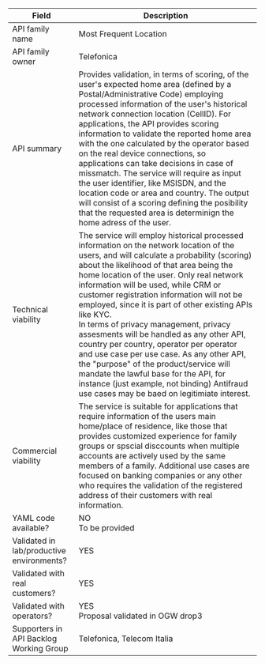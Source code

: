 | **Field** | Description | 
| ---- | ----- |
| API family name | Most Frequent Location | 
| API family owner | Telefonica |
| API summary | Provides validation, in terms of scoring, of the user's expected home area (defined by a Postal/Administrative Code) employing processed information of the user's historical network connection location (CellID). For applications, the API provides scoring information to validate the reported home area with the one calculated by the operator based on the real device connections, so applications can take decisions in case of missmatch. The service will require as input the user identifier, like MSISDN, and the location code or area and country. The output will consist of a scoring defining the posibility that the requested area is determinign the home adress of the user. |
| Technical viability | The service will employ historical processed information on the network location of the users, and will calculate a probability (scoring) about the likelihood of that area being the home location of the user. Only real network information will be used, while CRM or customer registration information will not be employed, since it is part of other existing APIs like KYC.<br> In terms of privacy management, privacy assesments will be handled as any other API, country per country, operator per operator and use case per use case. As any other API, the "purpose" of the product/service will mandate the lawful base for the API, for instance (just example, not binding) Antifraud use cases may be baed on legitimiate interest.|
| Commercial viability | The service is suitable for applications that require information of the users main home/place of residence, like those that provides customized experience for family groups or spscial disccounts when multiple accounts are actively used by the same members of a family. Additional use cases are focused on banking companies or any other who requires the validation of the registered address of their customers with real information.| 
| YAML code available? | NO<br> To be provided  |
| Validated in lab/productive environments? | YES |
| Validated with real customers? | YES |
| Validated with operators? | YES<br> Proposal validated in OGW drop3 |
| Supporters in API Backlog Working Group | Telefonica, Telecom Italia |
